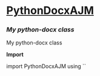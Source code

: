 # <u>PythonDocxAJM</u>
### <i>My python-docx class</i>


My python-docx class

<b>Import</b>

import PythonDocxAJM using ``